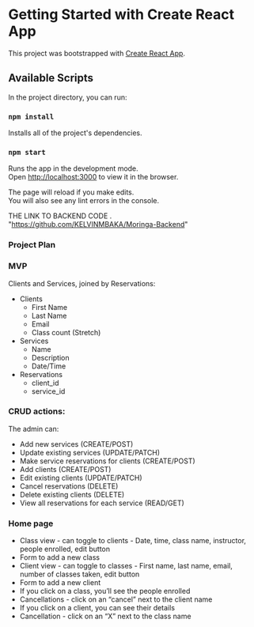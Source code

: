 # Getting Started with Create React App

This project was bootstrapped with [Create React App](https://github.com/facebook/create-react-app).

## Available Scripts

In the project directory, you can run:

### `npm install`

Installs all of the project's dependencies.

### `npm start`

Runs the app in the development mode.\
Open [http://localhost:3000](http://localhost:3000) to view it in the browser.

The page will reload if you make edits.\
You will also see any lint errors in the console.


THE LINK TO BACKEND CODE .
"https://github.com/KELVINMBAKA/Moringa-Backend"

### Project Plan

### MVP

 Clients and Services, joined by Reservations:
- Clients
    -  First Name
    -  Last Name
    -  Email
    -  Class count (Stretch)
- Services
    - Name
    - Description
    - Date/Time
- Reservations
    - client_id
    - service_id

### CRUD actions:

The admin can:
- Add new services (CREATE/POST)
- Update existing services (UPDATE/PATCH)
- Make service reservations for clients (CREATE/POST)
- Add clients (CREATE/POST)
- Edit existing clients (UPDATE/PATCH)
- Cancel reservations (DELETE)
- Delete existing clients (DELETE)
- View all reservations for each service (READ/GET)

### Home page

- Class view - can toggle to clients - Date, time, class name, instructor, people enrolled, edit button
- Form to add a new class
- Client view - can toggle to classes - First name, last name, email, number of classes taken, edit button
- Form to add a new client
- If you click on a class, you’ll see the people enrolled
- Cancellations - click on an “cancel” next to the client name
- If you click on a client, you can see their details
- Cancellation - click on an “X” next to the class name